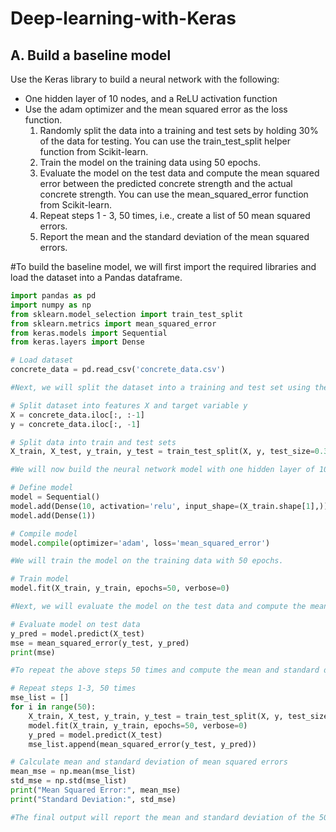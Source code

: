 # Deep-learning-with-Keras
## A. Build a baseline model
Use the Keras library to build a neural network with the following:
- One hidden layer of 10 nodes, and a ReLU activation function
- Use the adam optimizer and the mean squared error  as the loss function.
  1. Randomly split the data into a training and test sets by holding 30% of the data for testing. You can use the 
train_test_split
helper function from Scikit-learn.
  2. Train the model on the training data using 50 epochs.
  3. Evaluate the model on the test data and compute the mean squared error between the predicted concrete strength and the actual concrete strength. You can use the mean_squared_error function from Scikit-learn.
  4. Repeat steps 1 - 3, 50 times, i.e., create a list of 50 mean squared errors.
  5. Report the mean and the standard deviation of the mean squared errors.

#To build the baseline model, we will first import the required libraries and load the dataset into a Pandas dataframe.

``` python
import pandas as pd
import numpy as np
from sklearn.model_selection import train_test_split
from sklearn.metrics import mean_squared_error
from keras.models import Sequential
from keras.layers import Dense

# Load dataset
concrete_data = pd.read_csv('concrete_data.csv')

#Next, we will split the dataset into a training and test set using the train_test_split function from Scikit-learn.

# Split dataset into features X and target variable y
X = concrete_data.iloc[:, :-1]
y = concrete_data.iloc[:, -1]

# Split data into train and test sets
X_train, X_test, y_train, y_test = train_test_split(X, y, test_size=0.3, random_state=0)

#We will now build the neural network model with one hidden layer of 10 nodes, using the ReLU activation function, and compiling it with the adam optimizer and mean squared error loss function.

# Define model
model = Sequential()
model.add(Dense(10, activation='relu', input_shape=(X_train.shape[1],)))
model.add(Dense(1))

# Compile model
model.compile(optimizer='adam', loss='mean_squared_error')

#We will train the model on the training data with 50 epochs.

# Train model
model.fit(X_train, y_train, epochs=50, verbose=0)

#Next, we will evaluate the model on the test data and compute the mean squared error.

# Evaluate model on test data
y_pred = model.predict(X_test)
mse = mean_squared_error(y_test, y_pred)
print(mse)

#To repeat the above steps 50 times and compute the mean and standard deviation of the mean squared errors, we will create a list of 50 mean squared errors and then calculate the mean and standard deviation.

# Repeat steps 1-3, 50 times
mse_list = []
for i in range(50):
    X_train, X_test, y_train, y_test = train_test_split(X, y, test_size=0.3, random_state=i)
    model.fit(X_train, y_train, epochs=50, verbose=0)
    y_pred = model.predict(X_test)
    mse_list.append(mean_squared_error(y_test, y_pred))

# Calculate mean and standard deviation of mean squared errors
mean_mse = np.mean(mse_list)
std_mse = np.std(mse_list)
print("Mean Squared Error:", mean_mse)
print("Standard Deviation:", std_mse)

#The final output will report the mean and standard deviation of the 50 mean squared errors computed in the above step.
``` 
